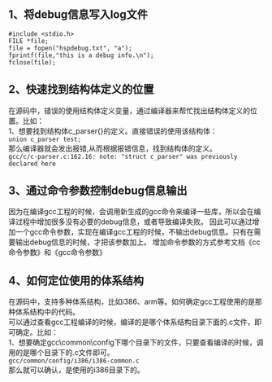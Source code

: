 ## 1、将debug信息写入log文件
```
#include <stdio.h>
FILE *file;
file = fopen("hspdebug.txt", "a");
fprintf(file,"this is a debug info.\n");
fclose(file);
```
## 2、快速找到结构体定义的位置
在源码中，错误的使用结构体定义变量，通过编译器来帮忙找出结构体定义的位置。比如：  
1、想要找到结构体c_parser{}的定义。直接错误的使用该结构体：  
`union c_parser test;`  
那么编译器就会发出报错,从而根据报错信息，找到结构体的定义。  
`gcc/c/c-parser.c:162.16: note: "struct c_parser" was previously declared here`

## 3、通过命令参数控制debug信息输出
因为在编译gcc工程的时候，会调用新生成的gcc命令来编译一些库，所以会在编译过程中增加很多没有必要的debug信息，或者导致编译失败。
因此可以通过增加一个gcc命令参数，实现在编译gcc工程的时候，不输出debug信息。只有在需要输出debug信息的时候，才把该参数加上。
增加命令参数的方式参考文档《cc命令参数》和《gcc命令参数》

## 4、如何定位使用的体系结构
在源码中，支持多种体系结构，比如i386、arm等。如何确定gcc工程使用的是那种体系结构中的代码。  
可以通过查看gcc工程编译的时候，编译的是哪个体系结构目录下面的.c文件，即可确定。比如：  
1、想要确定gcc\common\config下哪个目录下的文件，只要查看编译的时候，调用的是哪个目录下的.c文件即可。  
`gcc/common/config/i386/i386-common.c`  
那么就可以确认，是使用的i386目录下的。  